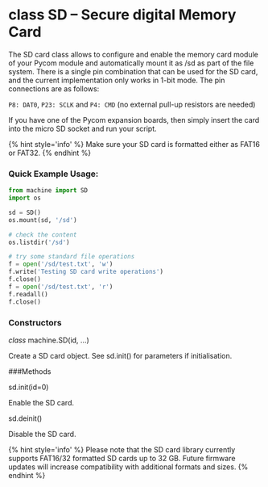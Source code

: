 # class SD – Secure digital Memory Card
The SD card class allows to configure and enable the memory card module of your Pycom module and automatically mount it as /sd as part of the file system. There is a single pin combination that can be used for the SD card, and the current implementation only works in 1-bit mode. The pin connections are as follows:

``P8: DAT0``, ``P23: SCLK`` and ``P4: CMD`` (no external pull-up resistors are needed)

If you have one of the Pycom expansion boards, then simply insert the card into the micro SD socket and run your script.

{% hint style='info' %}
Make sure your SD card is formatted either as FAT16 or FAT32.
{% endhint %}

### Quick Example Usage:

```python
from machine import SD
import os

sd = SD()
os.mount(sd, '/sd')

# check the content
os.listdir('/sd')

# try some standard file operations
f = open('/sd/test.txt', 'w')
f.write('Testing SD card write operations')
f.close()
f = open('/sd/test.txt', 'r')
f.readall()
f.close()
```

### Constructors

<class><i>class</i> machine.SD(id, ...)</class>

Create a SD card object. See <function>sd.init()</function> for parameters if initialisation.

###Methods

<function>sd.init(id=0)</function>

Enable the SD card.

<function>sd.deinit()</function>

Disable the SD card.

{% hint style='info' %}
Please note that the SD card library currently supports FAT16/32 formatted SD cards up to 32 GB. Future firmware updates will increase compatibility with additional formats and sizes.
{% endhint %}
